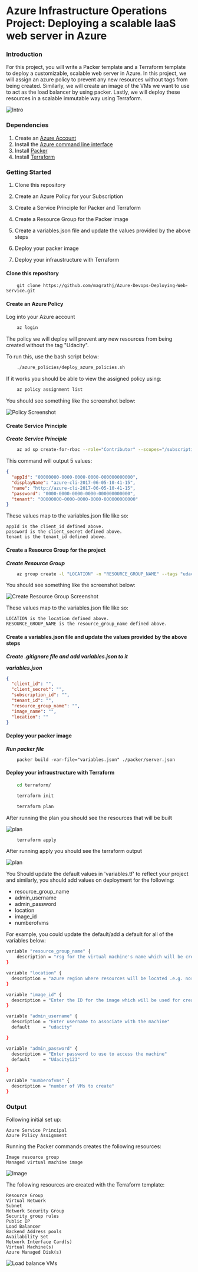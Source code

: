 # Azure Infrastructure Operations Project: Deploying a scalable IaaS web server in Azure

### Introduction
For this project, you will write a Packer template and a Terraform template to deploy a customizable, scalable web server in Azure. In this project, we will assign an azure policy to prevent any new resources without tags from being created. Similarly, we will create an image of the VMs we want to use to act as the load balancer by using packer. Lastly, we will deploy these resources in a scalable immutable way using Terraform. 

![Intro](./images/scalable_web_server_introduction.PNG)


### Dependencies
1. Create an [Azure Account](https://portal.azure.com) 
2. Install the [Azure command line interface](https://docs.microsoft.com/en-us/cli/azure/install-azure-cli?view=azure-cli-latest)
3. Install [Packer](https://www.packer.io/downloads)
4. Install [Terraform](https://www.terraform.io/downloads.html)

### Getting Started

1. Clone this repository

2. Create an Azure Policy for your Subscription

3. Create a Service Principle for Packer and Terraform

4. Create a Resource Group for the Packer image

5. Create a variables.json file and update the values provided by the above steps

6. Deploy your packer image

7. Deploy your infraustructure with Terraform 


#### Clone this repository

``` 
    git clone https://github.com/magrathj/Azure-Devops-Deploying-Web-Service.git
```

#### Create an Azure Policy
Log into your Azure account


``` bash
    az login 
```

The policy we will deploy will prevent any new resources from being created without the tag "Udacity". 

To run this, use the bash script below:

``` bash
    ./azure_policies/deploy_azure_policies.sh
```

If it works you should be able to view the assigned policy using:

``` bash
    az policy assignment list
```

You should see something like the screenshot below:

![Policy Screenshot](./images/policy_tagging_screenshot.PNG "Policy Screenshot")


#### Create Service Principle

***Create Service Principle***
``` bash
    az ad sp create-for-rbac --role="Contributor" --scopes="/subscriptions/SUBSCRIPTION_ID"
```

This command will output 5 values:
``` json
{
  "appId": "00000000-0000-0000-0000-000000000000",
  "displayName": "azure-cli-2017-06-05-10-41-15",
  "name": "http://azure-cli-2017-06-05-10-41-15",
  "password": "0000-0000-0000-0000-000000000000",
  "tenant": "00000000-0000-0000-0000-000000000000"
}
``` 

These values map to the variables.json file like so:

    appId is the client_id defined above.
    password is the client_secret defined above.
    tenant is the tenant_id defined above.


#### Create a Resource Group for the project

***Create Resource Group***
``` bash
    az group create -l "LOCATION" -n "RESOURCE_GROUP_NAME" --tags "udacity"
```

You should see something like the screenshot below:

![Create Resource Group Screenshot](./images/policy_tagging_screenshot.PNG "Create Resource Group Screenshot")




These values map to the variables.json file like so:

    LOCATION is the location defined above.
    RESOURCE_GROUP_NAME is the resource_group_name defined above.


#### Create a variables.json file and update the values provided by the above steps

***Create .gitignore file and add variables.json to it***

***variables.json***
``` json
{
  "client_id": "",
  "client_secret": "",
  "subscription_id": "",
  "tenant_id": "",
  "resource_group_name": "",
  "image_name": "",
  "location": ""
}
```


#### Deploy your packer image

***Run packer file***
```
    packer build -var-file="variables.json" ./packer/server.json
```


#### Deploy your infraustructure with Terraform 
``` bash
    cd terraform/
```

``` bash
    terraform init
```

``` bash
    terraform plan
```

After running the plan you should see the resources that will be built 

![plan](./images/terraform_plan_screenshot.PNG )

``` bash
    terraform apply
```

After running apply you should see the terraform output

![plan](./images/terraform_deploying_screenshot.PNG )


You Should update the default values in 'variables.tf' to reflect your project and similarly, you should add values on deployment for the following:

* resource_group_name
* admin_username
* admin_password
* location
* image_id
* numberofvms

For example, you could update the default/add a default for all of the variables below:

``` bash
variable "resource_group_name" {
    description = "rsg for the virtual machine's name which will be created"
}

variable "location" {
  description = "azure region where resources will be located .e.g. northeurope"
}

variable "image_id" {
  description = "Enter the ID for the image which will be used for creating the Virtual Machines"
}

variable "admin_username" {
  description = "Enter username to associate with the machine"
  default     = "udacity"

}

variable "admin_password" {
  description = "Enter password to use to access the machine"
  default     = "Udacity123"

}

variable "numberofvms" {
  description = "number of VMs to create"
}

```

### Output

Following initial set up:

    Azure Service Principal
    Azure Policy Assignment

Running the Packer commands creates the following resources:

    Image resource group
    Managed virtual machine image


![Image](./images/resource_groups_screenshot.PNG )

The following resources are created with the Terraform template:

    Resource Group
    Virtual Network
    Subnet
    Network Security Group
    Security group rules
    Public IP
    Load Balancer
    Backend Address pools
    Availability Set
    Network Interface Card(s)
    Virtual Machine(s)
    Azure Managed Disk(s)


![Load balance VMs](./images/load_balance_vms.PNG )

